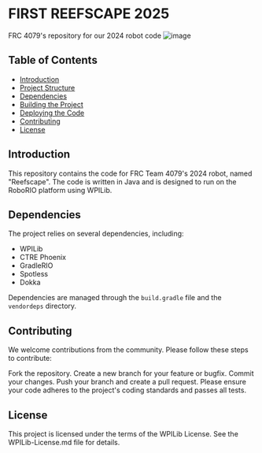 # FIRST REEFSCAPE 2025

FRC 4079's repository for our 2024 robot code
![image](https://github.com/user-attachments/assets/5d3b9c7d-d495-4d81-bdd9-e715a5b2b35b)

## Table of Contents

- [Introduction](#introduction)
- [Project Structure](#project-structure)
- [Dependencies](#dependencies)
- [Building the Project](#building-the-project)
- [Deploying the Code](#deploying-the-code)
- [Contributing](#contributing)
- [License](#license)

## Introduction

This repository contains the code for FRC Team 4079's 2024 robot, named "Reefscape". The code is written in Java and is designed to run on the RoboRIO platform using WPILib. 

## Dependencies

The project relies on several dependencies, including:

- WPILib
- CTRE Phoenix
- GradleRIO
- Spotless
- Dokka

Dependencies are managed through the `build.gradle` file and the `vendordeps` directory.

## Contributing
We welcome contributions from the community. Please follow these steps to contribute:

Fork the repository.
Create a new branch for your feature or bugfix.
Commit your changes.
Push your branch and create a pull request.
Please ensure your code adheres to the project's coding standards and passes all tests.

## License

This project is licensed under the terms of the WPILib License. See the WPILib-License.md file for details.
